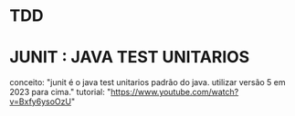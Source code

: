 # TDD

# JUNIT : JAVA TEST UNITARIOS
conceito: "junit é o java test unitarios padrão do java. utilizar versão 5 em 2023 para cima."
tutorial: "https://www.youtube.com/watch?v=Bxfy6ysoOzU"

